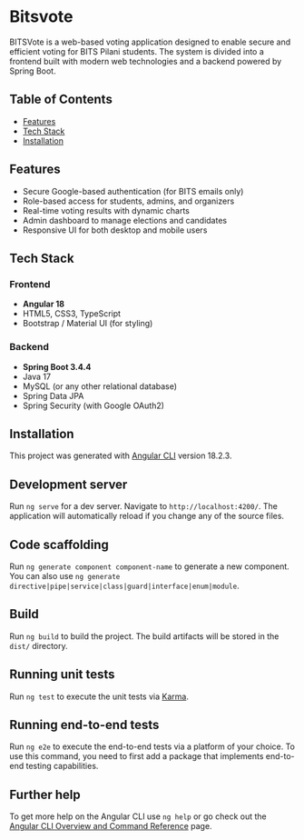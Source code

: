 # Bitsvote

BITSVote is a web-based voting application designed to enable secure and efficient voting for BITS Pilani students. The system is divided into a frontend built with modern web technologies and a backend powered by Spring Boot.

## Table of Contents
- [Features](#features)
- [Tech Stack](#tech-stack)
- [Installation](#installation)


## Features
- Secure Google-based authentication (for BITS emails only)
- Role-based access for students, admins, and organizers
- Real-time voting results with dynamic charts
- Admin dashboard to manage elections and candidates
- Responsive UI for both desktop and mobile users

## Tech Stack
### Frontend
- **Angular 18**
- HTML5, CSS3, TypeScript
- Bootstrap / Material UI (for styling)

### Backend
- **Spring Boot 3.4.4**
- Java 17
- MySQL (or any other relational database)
- Spring Data JPA
- Spring Security (with Google OAuth2)

## Installation

This project was generated with [Angular CLI](https://github.com/angular/angular-cli) version 18.2.3.

## Development server

Run `ng serve` for a dev server. Navigate to `http://localhost:4200/`. The application will automatically reload if you change any of the source files.

## Code scaffolding

Run `ng generate component component-name` to generate a new component. You can also use `ng generate directive|pipe|service|class|guard|interface|enum|module`.

## Build

Run `ng build` to build the project. The build artifacts will be stored in the `dist/` directory.

## Running unit tests

Run `ng test` to execute the unit tests via [Karma](https://karma-runner.github.io).

## Running end-to-end tests

Run `ng e2e` to execute the end-to-end tests via a platform of your choice. To use this command, you need to first add a package that implements end-to-end testing capabilities.

## Further help

To get more help on the Angular CLI use `ng help` or go check out the [Angular CLI Overview and Command Reference](https://angular.dev/tools/cli) page.
